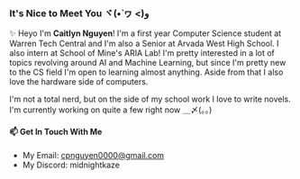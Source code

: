 ### It's Nice to Meet You ヾ(•̀ ヮ <)و
✨ Heyo I'm __Caitlyn Nguyen__! I'm a first year Computer Science student at Warren Tech Central and I'm also a Senior at Arvada West High School. I also intern at School of Mine's ARIA Lab! I'm pretty interested in a lot of topics revolving around AI and Machine Learning, but since I'm pretty new to the CS field I'm open to learning almost anything. Aside from that I also love the hardware side of computers.

I'm not a total nerd, but on the side of my school work I love to write novels. I'm currently working on quite a few right now ＿〆(。。)

#### 📫 Get In Touch With Me
- My Email: cpnguyen0000@gmail.com
- My Discord: midnightkaze
<!--
**MidnightKaze/MidnightKaze** is a ✨ _special_ ✨ repository because its `README.md` (this file) appears on your GitHub profile.

Here are some ideas to get you started:

- 🔭 I’m currently working on ...
- 🌱 I’m currently learning ...
- 👯 I’m looking to collaborate on ...
- 🤔 I’m looking for help with ...
- 💬 Ask me about ...
- 📫 How to reach me: ...
- 😄 Pronouns: ...
- ⚡ Fun fact: ...
-->
